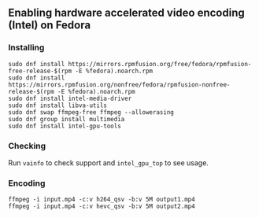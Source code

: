 ## Enabling hardware accelerated video encoding (Intel) on Fedora

### Installing
```
sudo dnf install https://mirrors.rpmfusion.org/free/fedora/rpmfusion-free-release-$(rpm -E %fedora).noarch.rpm
sudo dnf install https://mirrors.rpmfusion.org/nonfree/fedora/rpmfusion-nonfree-release-$(rpm -E %fedora).noarch.rpm
sudo dnf install intel-media-driver
sudo dnf install libva-utils
sudo dnf swap ffmpeg-free ffmpeg --allowerasing
sudo dnf group install multimedia
sudo dnf install intel-gpu-tools
```

### Checking
Run `vainfo` to check support and `intel_gpu_top` to see usage.

### Encoding
```
ffmpeg -i input.mp4 -c:v h264_qsv -b:v 5M output1.mp4
ffmpeg -i input.mp4 -c:v hevc_qsv -b:v 5M output2.mp4
```
